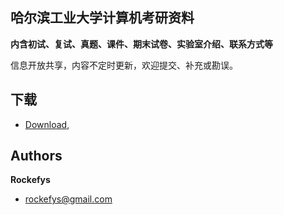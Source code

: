 ## 哈尔滨工业大学计算机考研资料

**内含初试、复试、真题、课件、期末试卷、实验室介绍、联系方式等**

信息开放共享，内容不定时更新，欢迎提交、补充或勘误。


## 下载
* [Download](https://github.com/rockefys/hit/zipball/master),

## Authors

**Rockefys**

+ rockefys@gmail.com

